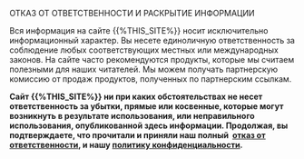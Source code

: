 <p class="rascrutie_footer">ОТКАЗ ОТ ОТВЕТСТВЕННОСТИ И РАСКРЫТИЕ ИНФОРМАЦИИ</p>
Вся информация на сайте {{%THIS_SITE%}} носит исключительно информационный характер. Вы несете единоличную ответственность за соблюдение любых соответствующих местных или международных законов. На сайте часто рекомендуются продукты, которые мы считаем полезными для наших читателей. Мы можем получать партнерскую комиссию от продаж продуктов, полученных по  партнерским ссылкам.

**Сайт {{%THIS_SITE%}} ни при каких обстоятельствах не несет ответственность за убытки, прямые или косвенные, которые могут возникнуть в результате использования, или неправильного использования, опубликованной здесь информации. Продолжая, вы подтверждаете, что прочитали и приняли наш полный  <u>[отказ от ответственности](%%sdstudio_autogen__OTKAZ_URL%%)</u>, и нашу <u>[политику конфиденциальности](%%sdstudio_autogen__KONF_URL%%)</u>.**